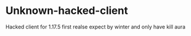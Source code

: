# Unknown-hacked-client
Hacked client for 1.17.5
first realse expect by winter and only have kill aura
